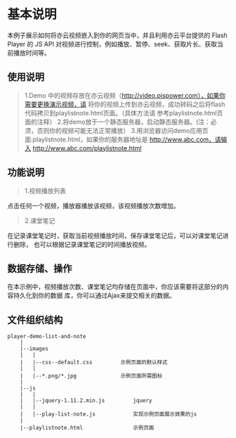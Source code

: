 基本说明
===================
本例子展示如何将亦云视频嵌入到你的网页当中，并且利用亦云平台提供的 Flash Player 的 JS
API 对视频进行控制，例如播放、暂停、seek、获取片长、获取当前播放时间等。

使用说明
-------------
>1.Demo 中的视频存放在亦云视频（http://video.pispower.com），如果你需要更换演示视频，请
将你的视频上传到亦云视频，成功转码之后将flash代码拷贝到playlistnote.html页面。（具体方法请
参考playlistnote.html页面的注释）
>2.将demo放于一个静态服务器，启动静态服务器。(注：必须，否则你的视频可能无法正常播放）
>3.用浏览器访问demo应用页面:playlistnote.html，如果你的服务器地址是 
http://www.abc.com，请输入 http://www.abc.com/playlistnote.html

功能说明
-------------
>1.视频播放列表

点击任何一个视频，播放器播放该视频，该视频播放次数增加。

>2.课堂笔记

在记录课堂笔记时，获取当前视频播放时间，保存课堂笔记后，可以对课堂笔记进行删除，
也可以根据记录课堂笔记的时间播放视频。

数据存储、操作
-------------
>
在本示例中，视频播放次数、课堂笔记均存储在页面中，你应该需要将这部分的内容持久化到你的数据
库，你可以通过Ajax来提交相关的数据。

文件组织结构
-------------
```
player-demo-list-and-note
	|
	|--images
	|	|
	|	|--css--default.css		  	示例页面的默认样式 
	|	|
	|	|--*.png/*.jpg				示例页面所需图标
	|
	|--js
	|	|
	|	|--jquery-1.11.2.min.js			jquery
	|	|
	|	|--play-list-note.js			实现示例页面展示效果的js
	|
	|--playlistnote.html				示例页面
```
	

